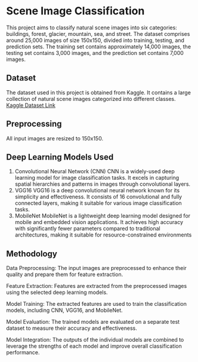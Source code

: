 # Scene Image Classification

This project aims to classify natural scene images into six categories: buildings, forest, glacier, mountain, sea, and street. The dataset comprises around 25,000 images of size 150x150, divided into training, testing, and prediction sets. The training set contains approximately 14,000 images, the testing set contains 3,000 images, and the prediction set contains 7,000 images.

## Dataset

The dataset used in this project is obtained from Kaggle. It contains a large collection of natural scene images categorized into different classes.
[Kaggle Dataset Link](https://www.kaggle.com/puneet6060/intel-image-classification)

## Preprocessing
All input images are resized to 150x150.


## Deep Learning Models Used
1. Convolutional Neural Network (CNN)
CNN is a widely-used deep learning model for image classification tasks.
It excels in capturing spatial hierarchies and patterns in images through convolutional layers.
2. VGG16
VGG16 is a deep convolutional neural network known for its simplicity and effectiveness.
It consists of 16 convolutional and fully connected layers, making it suitable for various image classification tasks.
3. MobileNet
MobileNet is a lightweight deep learning model designed for mobile and embedded vision applications.
It achieves high accuracy with significantly fewer parameters compared to traditional architectures, making it suitable for resource-constrained environments

## Methodology
 Data Preprocessing: The input images are preprocessed to enhance their quality and prepare them for feature extraction.

 Feature Extraction: Features are extracted from the preprocessed images using the selected deep learning models.

 Model Training: The extracted features are used to train the classification models, including CNN, VGG16, and MobileNet.

 Model Evaluation: The trained models are evaluated on a separate test dataset to measure their accuracy and effectiveness.

 Model Integration: The outputs of the individual models are combined to leverage the strengths of each model and improve overall classification performance.

